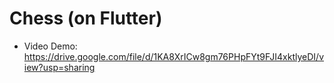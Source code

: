 # Chess (on Flutter)
- Video Demo: https://drive.google.com/file/d/1KA8XrICw8gm76PHpFYt9FJI4xktlyeDI/view?usp=sharing
 
